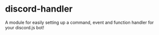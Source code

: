 # discord-handler
A module for easily setting up a command, event and function handler for your discord.js bot!
